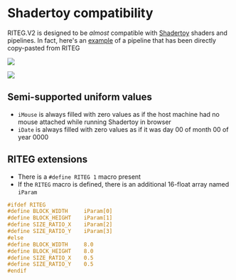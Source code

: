 # Shadertoy compatibility

RITEG.V2 is designed to be _almost_ compatible with [Shadertoy](https://www.shadertoy.com/) shaders and pipelines. In fact, here's an [example](https://www.shadertoy.com/view/43GfWK) of a pipeline that has been directly copy-pasted from RITEG  

![](03.shadertoy.img.00.png)  

![](03.shadertoy.img.01.png)  

## Semi-supported uniform values
- `iMouse` is always filled with zero values as if the host machine had no mouse attached while running Shadertoy in browser  
- `iDate` is always filled with zero values as if it was day 00 of month 00 of year 0000  

## RITEG extensions
- There is a `#define RITEG 1` macro present  
- If the `RITEG` macro is defined, there is an additional 16-float array named `iParam`  

```glsl
#ifdef RITEG
#define BLOCK_WIDTH     iParam[0]
#define BLOCK_HEIGHT    iParam[1]
#define SIZE_RATIO_X    iParam[2]
#define SIZE_RATIO_Y    iParam[3]
#else
#define BLOCK_WIDTH     8.0
#define BLOCK_HEIGHT    8.0
#define SIZE_RATIO_X    0.5
#define SIZE_RATIO_Y    0.5
#endif
```
